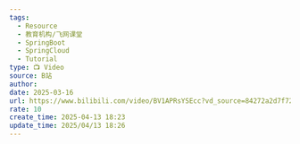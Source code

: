 ```yaml
---
tags:
  - Resource
  - 教育机构/飞网课堂
  - SpringBoot
  - SpringCloud
  - Tutorial
type: 📺 Video
source: B站
author: 
date: 2025-03-16
url: https://www.bilibili.com/video/BV1APRsYSEcc?vd_source=84272a2d7f72158b38778819be5bc6ad
rate: 10
create_time: 2025-04-13 18:23
update_time: 2025/04/13 18:26
---
```

